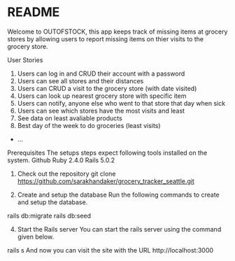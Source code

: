 # README

Welcome to OUTOFSTOCK, this app keeps track of missing items at grocery stores by allowing users to report missing items on thier visits to the grocery store. 

User Stories 
1. Users can log in and CRUD their account with a password
2. Users can see all stores and their distances
3. Users can CRUD a visit to the grocery store (with date visited)
4. Users can look up nearest grocery store with specific item
5. Users can notify, anyone else who went to that store that day when sick
6. Users can see which stores have the most visits and least
7. See data on least avaliable products
8. Best day of the week to do groceries (least visits)

* ...

Prerequisites
The setups steps expect following tools installed on the system.
Github
Ruby 2.4.0
Rails 5.0.2

1. Check out the repository
git clone https://github.com/sarakhandaker/grocery_tracker_seattle.git

2. Create and setup the database
Run the following commands to create and setup the database.

rails db:migrate
rails db:seed

4. Start the Rails server
You can start the rails server using the command given below.

rails s
And now you can visit the site with the URL http://localhost:3000